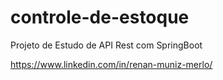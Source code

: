 # controle-de-estoque
Projeto de Estudo de API Rest com SpringBoot






https://www.linkedin.com/in/renan-muniz-merlo/